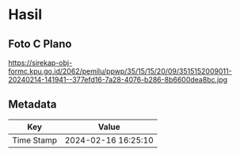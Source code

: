 # Hasil

## Foto C Plano

https://sirekap-obj-formc.kpu.go.id/2062/pemilu/ppwp/35/15/15/20/09/3515152009011-20240214-141941--377efd16-7a28-4076-b286-8b6600dea8bc.jpg


## Metadata

| Key        | Value               |
| ---------- | ------------------- |
| Time Stamp | 2024-02-16 16:25:10 |




